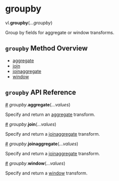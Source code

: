 # groupby

vl.<b>groupby</b>(<em>...groupby</em>)

Group by fields for aggregate or window transforms.

## <code>groupby</code> Method Overview

* <a href="#aggregate">aggregate</a>
* <a href="#join">join</a>
* <a href="#joinaggregate">joinaggregate</a>
* <a href="#window">window</a>

## <code>groupby</code> API Reference

<a id="aggregate" href="#aggregate">#</a>
<em>groupby</em>.<b>aggregate</b>(<em>...values</em>)

Specify and return an [aggregate](aggregate) transform.

<a id="join" href="#join">#</a>
<em>groupby</em>.<b>join</b>(<em>...values</em>)

Specify and return a [joinaggregate](joinaggregate) transform.

<a id="joinaggregate" href="#joinaggregate">#</a>
<em>groupby</em>.<b>joinaggregate</b>(<em>...values</em>)

Specify and return a [joinaggregate](joinaggregate) transform.

<a id="window" href="#window">#</a>
<em>groupby</em>.<b>window</b>(<em>...values</em>)

Specify and return a [window](window) transform.

